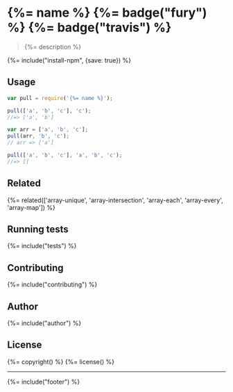 # {%= name %} {%= badge("fury") %} {%= badge("travis") %}

> {%= description %}

{%= include("install-npm", {save: true}) %}

## Usage

```js
var pull = require('{%= name %}');

pull(['a', 'b', 'c'], 'c');
//=> ['a', 'b']

var arr = ['a', 'b', 'c'];
pull(arr, 'b', 'c');
// arr => ['a']

pull(['a', 'b', 'c'], 'a', 'b', 'c');
//=> []
```

## Related
{%= related(['array-unique', 'array-intersection', 'array-each', 'array-every', 'array-map']) %}

## Running tests
{%= include("tests") %}

## Contributing
{%= include("contributing") %}

## Author
{%= include("author") %}

## License
{%= copyright() %}
{%= license() %}

***

{%= include("footer") %}
